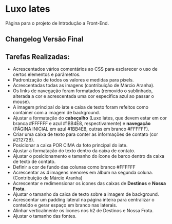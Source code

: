 # Luxo Iates
Página para o projeto de Introdução a Front-End.

## Changelog Versão Final

## Tarefas Realizadas:
* Acrescentados vários comentários ao CSS para esclarecer o uso de certos elementos e parâmetros.
* Padronização de todos os valores e medidas para pixels.
* Acrescentadas todas as imagens (contribuição de Márcio Aranha).
* Os links de navegação foram formatados (removido o sublinhado, alterada a cor e acrescentada uma cor específica azul ao passar o mouse).
* A imagem principal do iate e caixa de texto foram refeitos como container com a imagem de background.
* Ajustar a formatação do **cabeçalho** (Luxo Iates, que devem estar em cor branca #FFFFFF e azul #1BB4E8, respectivamente) e **navegação** (PÁGINA INICIAL em azul #1BB4E8, outras em branco #FFFFFF).
* Criar uma caixa de texto para conter as informações de contato (cor #21272B).
* Posicionar a caixa POR CIMA da foto principal do iate.
* Ajustar a formatação do texto dentro da caixa de contato.
* Ajustar o posicionamento e tamanho do ícone de barco dentro da caixa de texto de contato.
* Definir a cor de fundo das colunas como branco #FFFFFF
* Acrescentar as 4 imagens menores em álbum na segunda coluna. (Contribuição de Márcio Aranha)
* Acrescentar e redimensionar os ícones das caixas de **Destinos** e **Nossa Frota**.
* Ajustar o tamanho da caixa de texto sobre a imagem de background.
* Acrescentar um padding lateral na página inteira para centralizar o conteúdo e gerar espaço em branco nas laterais.
* Alinhar verticalmente os ícones nos h2 de Destinos e Nossa Frota.
* Ajustar o tamanho das fontes.
